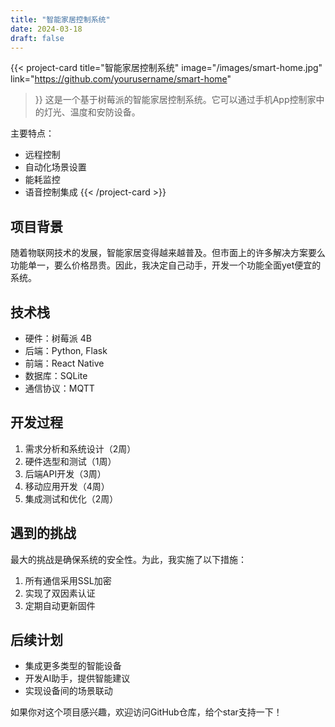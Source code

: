 ```yaml
---
title: "智能家居控制系统"
date: 2024-03-18
draft: false
---
```


{{< project-card 
    title="智能家居控制系统" 
    image="/images/smart-home.jpg" 
    link="https://github.com/yourusername/smart-home" 
>}}
这是一个基于树莓派的智能家居控制系统。它可以通过手机App控制家中的灯光、温度和安防设备。

主要特点：
- 远程控制
- 自动化场景设置
- 能耗监控
- 语音控制集成
{{< /project-card >}}

## 项目背景

随着物联网技术的发展，智能家居变得越来越普及。但市面上的许多解决方案要么功能单一，要么价格昂贵。因此，我决定自己动手，开发一个功能全面yet便宜的系统。

## 技术栈

- 硬件：树莓派 4B
- 后端：Python, Flask
- 前端：React Native
- 数据库：SQLite
- 通信协议：MQTT

## 开发过程

1. 需求分析和系统设计（2周）
2. 硬件选型和测试（1周）
3. 后端API开发（3周）
4. 移动应用开发（4周）
5. 集成测试和优化（2周）

## 遇到的挑战

最大的挑战是确保系统的安全性。为此，我实施了以下措施：

1. 所有通信采用SSL加密
2. 实现了双因素认证
3. 定期自动更新固件

## 后续计划

- 集成更多类型的智能设备
- 开发AI助手，提供智能建议
- 实现设备间的场景联动

如果你对这个项目感兴趣，欢迎访问GitHub仓库，给个star支持一下！